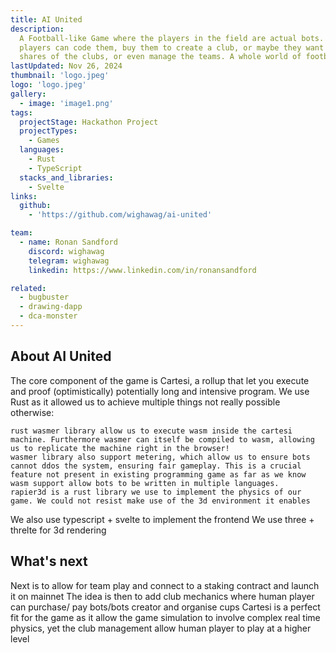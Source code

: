 ```yaml
---
title: AI United
description:
  A Football-like Game where the players in the field are actual bots. Human
  players can code them, buy them to create a club, or maybe they want to hold
  shares of the clubs, or even manage the teams. A whole world of football!
lastUpdated: Nov 26, 2024
thumbnail: 'logo.jpeg'
logo: 'logo.jpeg'
gallery:
  - image: 'image1.png'
tags:
  projectStage: Hackathon Project
  projectTypes:
    - Games
  languages:
    - Rust
    - TypeScript
  stacks_and_libraries:
    - Svelte
links:
  github:
    - 'https://github.com/wighawag/ai-united'

team:
  - name: Ronan Sandford
    discord: wighawag
    telegram: wighawag
    linkedin: https://www.linkedin.com/in/ronansandford

related:
  - bugbuster
  - drawing-dapp
  - dca-monster
---
```


## About AI United

The core component of the game is Cartesi, a rollup that let you execute and
proof (optimistically) potentially long and intensive program. We use Rust as it
allowed us to achieve multiple things not really possible otherwise:

    rust wasmer library allow us to execute wasm inside the cartesi machine. Furthermore wasmer can itself be compiled to wasm, allowing us to replicate the machine right in the browser!
    wasmer library also support metering, which allow us to ensure bots cannot ddos the system, ensuring fair gameplay. This is a crucial feature not present in existing programming game as far as we know
    wasm support allow bots to be written in multiple languages.
    rapier3d is a rust library we use to implement the physics of our game. We could not resist make use of the 3d environment it enables

We also use typescript + svelte to implement the frontend We use three + threlte
for 3d rendering

## What's next

Next is to allow for team play and connect to a staking contract and launch it
on mainnet The idea is then to add club mechanics where human player can
purchase/ pay bots/bots creator and organise cups Cartesi is a perfect fit for
the game as it allow the game simulation to involve complex real time physics,
yet the club management allow human player to play at a higher level

